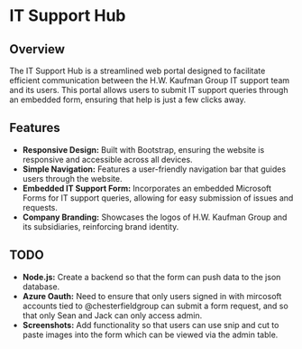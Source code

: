 # IT Support Hub

## Overview

The IT Support Hub is a streamlined web portal designed to facilitate efficient communication between the H.W. Kaufman Group IT support team and its users. This portal allows users to submit IT support queries through an embedded form, ensuring that help is just a few clicks away.

## Features

- **Responsive Design:** Built with Bootstrap, ensuring the website is responsive and accessible across all devices.
- **Simple Navigation:** Features a user-friendly navigation bar that guides users through the website.
- **Embedded IT Support Form:** Incorporates an embedded Microsoft Forms for IT support queries, allowing for easy submission of issues and requests.
- **Company Branding:** Showcases the logos of H.W. Kaufman Group and its subsidiaries, reinforcing brand identity.

## TODO

- **Node.js:** Create a backend so that the form can push data to the json database.
- **Azure Oauth:** Need to ensure that only users signed in with mircosoft accounts tied to @chesterfieldgroup can submit a form request, and so that only Sean and Jack can only access admin.
- **Screenshots:** Add functionality so that users can use snip and cut to paste images into the form which can be viewed via the admin table.